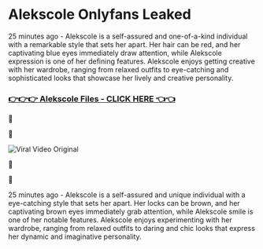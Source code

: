 # Alekscole Onlyfans Leaked

<p>25 minutes ago - Alekscole is a self-assured and one-of-a-kind individual with a remarkable style that sets her apart. Her hair can be red, and her captivating blue eyes immediately draw attention, while Alekscole expression is one of her defining features. Alekscole enjoys getting creative with her wardrobe, ranging from relaxed outfits to eye-catching and sophisticated looks that showcase her lively and creative personality.</p><p>
<h3><a href="https://fansleaks.com-getfree.pro/alekscole" rel="nofollow">👉👉👉 Alekscole Files - CLICK HERE 👈👈</a></h3>
<p>🔻</p>
<p>🔻</p> <p>
<a href="https://fansleaks.com-getfree.pro/alekscole" rel="nofollow"><img src="https://i.imgur.com/0ZbtXZ5.gif" alt="Viral Video Original" style="max-width: 100%; display: inline-block;" data-target="animated-image.originalImage"></a>
<p>🔻</p>
<p>🔻</p> <p>25 minutes ago - Alekscole is a self-assured and unique individual with a eye-catching style that sets her apart. Her locks can be brown, and her captivating brown eyes immediately grab attention, while Alekscole smile is one of her notable features. Alekscole enjoys experimenting with her wardrobe, ranging from relaxed outfits to daring and chic looks that express her dynamic and imaginative personality.</p>